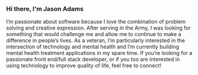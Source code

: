### Hi there, I'm Jason Adams

I’m passionate about software because I love the combination of problem solving and creative expression. After serving in the Army, I was looking for something that would challenge me and allow me to continue to make a difference in people’s lives. As a veteran, I’m particularly interested in the intersection of technology and mental health and I’m currently building mental health treatment applications in my spare time.  If you’re looking for a passionate front end/full stack developer, or if you too are interested in using technology to improve quality of life, feel free to connect!
<!--
**jasonadams1326/jasonadams1326** is a ✨ _special_ ✨ repository because its `README.md` (this file) appears on your GitHub profile.

Here are some ideas to get you started:

- 🔭 I’m currently working on ...
- 🌱 I’m currently learning ...
- 👯 I’m looking to collaborate on ...
- 🤔 I’m looking for help with ...
- 💬 Ask me about ...
- 📫 How to reach me: ...
- 😄 Pronouns: ...
- ⚡ Fun fact: ...
-->
